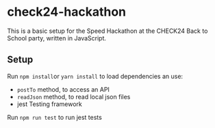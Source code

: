 # check24-hackathon

This is a basic setup for the Speed Hackathon at the CHECK24 Back to School party, written in JavaScript.

## Setup
Run `npm install`or `yarn install` to load dependencies an use:
- `postTo` method, to access an API
- `readJson` method, to read local json files
- jest Testing framework

Run `npm run test` to run jest tests
